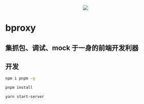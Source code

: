 <div style="text-align: center;">
  <img src="https://sta-op.douyucdn.cn/front-publish/fed-ci-static-bed-online/icon.14605cf0.ico" />
</div>

# bproxy

集抓包、调试、mock 于一身的前端开发利器
------


## 开发
```bash
npm i pnpm -g

pnpm install

yarn start-server
```

